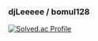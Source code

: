 ### djLeeeee / bomul128

[![Solved.ac Profile](https://mazassumnida.wtf/api/v2/generate_badge?boj=bomul1128)](https://solved.ac/bomul1128)
